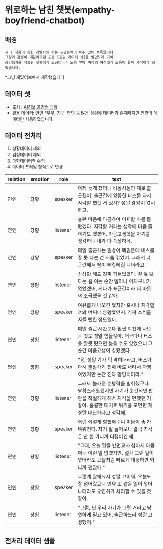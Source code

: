 # 위로하는 남친 챗봇(empathy-boyfriend-chatbot)

## 배경
```
극 T 성향이 강한 개발자인 저는 공감능력이 아주 많이 부족합니다.
그렇게 감정이 매말라가던 도중 [공감 데이터 셋]을 발견하게 되어 
공감능력을 학습한 챗봇에게 조금이나마 도움 받아 미래의 여친에게 도움이 될까 제작하게 되었습니다.
```
*그냥 재밌어보여서 제작했습니다.

## 데이터 셋

- 출처 : [AI허브 공감형 대화](https://aihub.or.kr/aihubdata/data/view.do?currMenu=115&topMenu=100&aihubDataSe=data&dataSetSn=71305)
- 활용 데이터: 연인
*부부, 친구, 연인 등 많은 상황에 데이터가 존재하지만 연인의 데이터만 사용하였습니다.

## 데이터 전처리
1. 상황데이터 제외
2. 감정데이터 제외
3. 대화데이터만 수집
4. 데이터 프레임 형식으로 변경

| relation | emotion | role     | text                                                           |
|----------|---------|----------|----------------------------------------------------------------|
| 연인     | 당황    | speaker  | 어제 늦게 잤더니 비몽사몽인 채로 출근했어. 출근길에 엉뚱한 버스를 타서 지각할 뻔한 거 있지? 정말 경황이 없더라고.          |
| 연인     | 당황    | listener | 놀란 마음에 다급하여 어찌할 바를 몰랐겠다. 지각할 거라는 생각에 마음 졸이기도 했겠어. 마음고생했을 자기를 생각하니 내가 다 속상하네.   |
| 연인     | 당황    | speaker  | 매일 출근하는 일상이 똑같은데 버스를 잘 못 타는 건 처음 겪었어. 그래서 더 곤란해서 땀이 삐질삐질 나더라고.              |
| 연인     | 당황    | listener | 상상만 해도 진짜 힘들었겠다. 잘 못 탔다는 걸 아는 순간 얼마나 어처구니가 없었겠어. 게다가 출근길이라 더 마음이 조급했을 것 같아. |
| 연인     | 당황    | speaker  | 여유롭게 나오긴 했지만 혹시나 지각할까봐 어찌나 당황했던지. 진짜 소리를 지를 뻔한 정도였어.                                  |
| 연인     | 당황    | listener | 매일 출근 시간보다 훨씬 이전에 나오는 것도 정말 힘들잖아. 더군다나 버스를 잘못 탔으면 늦을 수도 있었으니 그 순간 마음고생이 심했겠다. |
| 연인     | 당황    | speaker  | "응, 정말 기가 턱 막히더라고. 버스가 다시 출발하기 전에 바로 내려서 다행이었지만 순간 진짜 황당하더라."                   |
| 연인     | 당황    | listener | 그래도 놀라운 순발력을 발휘했구나. 당황스러웠겠지만 자기가 순간적인 판단을 적절하게 해서 지각을 면했던 거 같아. 훌륭한 대처로 위기를 모면한 게 정말 대단하다고 생각해. |
| 연인     | 당황    | speaker  | 이걸 이렇게 칭찬해주니 마음이 좀 가벼워진다. 자기 말 들어보니 결국 지각은 안 한 거니까 다행이긴 해.                      |
| 연인     | 당황    | listener | "그래, 오늘 일을 반면교사 삼아서 다음에는 이런 일 없겠지만. 설사 그런 일이 있더라도 오늘처럼 빠르게 대응하면 되니까 괜찮아."        |
| 연인     | 당황    | speaker  | 그렇게 말해줘서 정말 고마워. 오늘도 잘 넘어갔으니 만약 또 같은 일이 일어나더라도 유연하게 처리할 수 있을 것 같아.               |
| 연인     | 당황    | listener | "그럼, 난 우리 자기가 그럴 거라고 당연하게 믿고 있어. 출근하느라 정말 고생했어."                                       |



## 전처리 데이터 샘플
